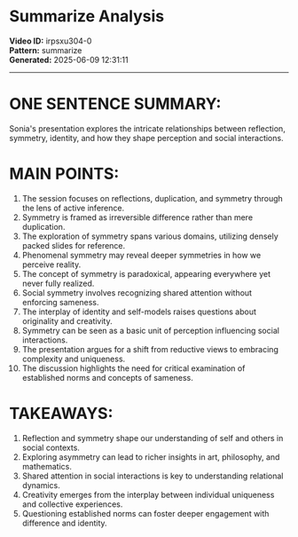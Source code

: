 # Summarize Analysis

**Video ID:** irpsxu304-0  
**Pattern:** summarize  
**Generated:** 2025-06-09 12:31:11  

---

# ONE SENTENCE SUMMARY:
Sonia's presentation explores the intricate relationships between reflection, symmetry, identity, and how they shape perception and social interactions.

# MAIN POINTS:
1. The session focuses on reflections, duplication, and symmetry through the lens of active inference.
2. Symmetry is framed as irreversible difference rather than mere duplication.
3. The exploration of symmetry spans various domains, utilizing densely packed slides for reference.
4. Phenomenal symmetry may reveal deeper symmetries in how we perceive reality.
5. The concept of symmetry is paradoxical, appearing everywhere yet never fully realized.
6. Social symmetry involves recognizing shared attention without enforcing sameness.
7. The interplay of identity and self-models raises questions about originality and creativity.
8. Symmetry can be seen as a basic unit of perception influencing social interactions.
9. The presentation argues for a shift from reductive views to embracing complexity and uniqueness.
10. The discussion highlights the need for critical examination of established norms and concepts of sameness.

# TAKEAWAYS:
1. Reflection and symmetry shape our understanding of self and others in social contexts.
2. Exploring asymmetry can lead to richer insights in art, philosophy, and mathematics.
3. Shared attention in social interactions is key to understanding relational dynamics.
4. Creativity emerges from the interplay between individual uniqueness and collective experiences.
5. Questioning established norms can foster deeper engagement with difference and identity.